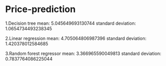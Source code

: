 # Price-prediction
1.Decision tree
mean: 5.045649693130744
standard deviation: 1.0654734493238345

2.Linear regression
mean: 4.705064806987396
standard deviation: 1.420378012584685

3.Random forest regressor
mean: 3.366965590049813
standard deviation: 0.7837764086225044
